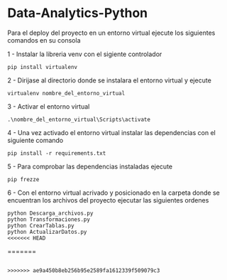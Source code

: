 # Data-Analytics-Python
Para el deploy del proyecto en un entorno virtual ejecute los siguientes comandos en su consola

1 - Instalar la libreria venv con el sigiente controlador

``` rubi
pip install virtualenv 
```

2 - Dirijase al directorio donde se instalara el entorno virtual y ejecute

``` rubi
virtualenv nombre_del_entorno_virtual
```

3 - Activar el entorno virtual

``` rubi
.\nombre_del_entorno_virtual\Scripts\activate
```

4 - Una vez activado el entorno virtual instalar las dependencias con el siguiente comando

``` rubi
pip install -r requirements.txt
```

5 - Para comprobar las dependencias instaladas ejecute

``` rubi
pip frezze
```

6 - Con el entorno virtual acrivado y posicionado en la carpeta donde se encuentran los archivos del proyecto ejecutar las siguientes ordenes

``` rubi
python Descarga_archivos.py
python Transformaciones.py
python CrearTablas.py
python ActualizarDatos.py
<<<<<<< HEAD
```
=======
```

>>>>>>> ae9a450b8eb256b95e2589fa1612339f509079c3
